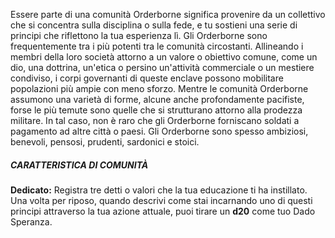 Essere parte di una comunità Orderborne significa provenire da un collettivo che si concentra sulla disciplina o sulla fede, e tu sostieni una serie di principi che riflettono la tua esperienza lì. Gli Orderborne sono frequentemente tra i più potenti tra le comunità circostanti. Allineando i membri della loro società attorno a un valore o obiettivo comune, come un dio, una dottrina, un'etica o persino un'attività commerciale o un mestiere condiviso, i corpi governanti di queste enclave possono mobilitare popolazioni più ampie con meno sforzo. Mentre le comunità Orderborne assumono una varietà di forme, alcune anche profondamente pacifiste, forse le più temute sono quelle che si strutturano attorno alla prodezza militare. In tal caso, non è raro che gli Orderborne forniscano soldati a pagamento ad altre città o paesi. Gli Orderborne sono spesso ambiziosi, benevoli, pensosi, prudenti, sardonici e stoici.

##### CARATTERISTICA DI COMUNITÀ
**Dedicato:** Registra tre detti o valori che la tua educazione ti ha instillato. Una volta per riposo, quando descrivi come stai incarnando uno di questi principi attraverso la tua azione attuale, puoi tirare un **d20** come tuo Dado Speranza.